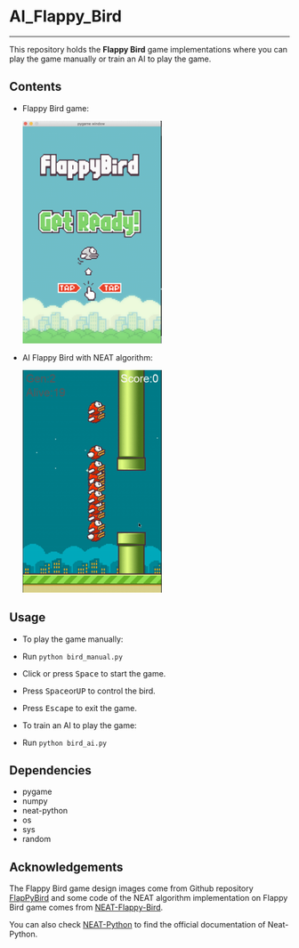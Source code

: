 # AI_Flappy_Bird
---
This repository holds the **Flappy Bird** game implementations where you
can play the game manually or train an AI to play the game.


## Contents

- Flappy Bird game:

    <center></center>
    <img src="imgs/bird_m.png" alt="drawing"/, width = 250px, height = 400px>


- AI Flappy Bird with NEAT algorithm:
    <center></center>
    <img src="imgs/bird_a.gif" alt="drawing"/, width = 250px, height = 400px>



## Usage

* To play the game manually:
 *  Run `python bird_manual.py`
 *  Click or press <kbd>Space</kbd> to start the game.
 *  Press <kbd>Space</kbd>or<kbd>UP</kbd> to control the bird.
 *  Press <kbd>Escape</kbd> to exit the game.

* To train an AI to play the game:
 * Run `python bird_ai.py` 
    
## Dependencies
- pygame
- numpy
- neat-python
- os
- sys
- random


## Acknowledgements

The Flappy Bird game design images come from Github repository [FlapPyBird](https://github.com/sourabhv/FlapPyBird) and some code of the NEAT algorithm implementation on Flappy Bird game comes from [NEAT-Flappy-Bird](https://github.com/techwithtim/NEAT-Flappy-Bird).

You can also check [NEAT-Python](https://neat-python.readthedocs.io/en/latest/) to find the official documentation of Neat-Python.






